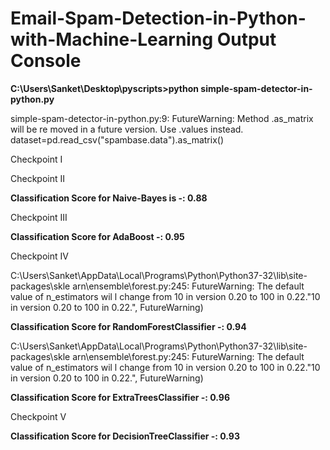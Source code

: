 # Email-Spam-Detection-in-Python-with-Machine-Learning Output Console 


**C:\Users\Sanket\Desktop\pyscripts>python simple-spam-detector-in-python.py**



simple-spam-detector-in-python.py:9: FutureWarning: Method .as_matrix will be re
moved in a future version. Use .values instead. dataset=pd.read_csv("spambase.data").as_matrix()

Checkpoint I

Checkpoint II

**Classification Score for Naive-Bayes is -: 0.88**

Checkpoint III

**Classification Score for AdaBoost -:  0.95**

Checkpoint IV


C:\Users\Sanket\AppData\Local\Programs\Python\Python37-32\lib\site-packages\skle
arn\ensemble\forest.py:245: FutureWarning: The default value of n_estimators wil
l change from 10 in version 0.20 to 100 in 0.22."10 in version 0.20 to 100 in 0.22.", FutureWarning)


**Classification Score for RandomForestClassifier -:  0.94**

C:\Users\Sanket\AppData\Local\Programs\Python\Python37-32\lib\site-packages\skle
arn\ensemble\forest.py:245: FutureWarning: The default value of n_estimators wil
l change from 10 in version 0.20 to 100 in 0.22."10 in version 0.20 to 100 in 0.22.", FutureWarning)


**Classification Score for ExtraTreesClassifier -:  0.96**

Checkpoint V

**Classification Score for DecisionTreeClassifier -:  0.93**












